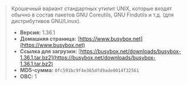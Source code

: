 > Крошечный вариант стандартных утилит UNIX, которые входят обычно в состав пакетов GNU Coreutils, GNU Findutils и т.д. (для дистрибутивов GNU/Linux).
> - **Версия:** 1.36.1
> - **Домашняя страница:** [https://www.busybox.net](https://www.busybox.net)
> - **Ссылка для загрузки:** [https://busybox.net/downloads/busybox-1.36.1.tar.bz2](https://busybox.net/downloads/busybox-1.36.1.tar.bz2)
> - **MD5-сумма:** `0fc591bc9f4e365dfd9ade0014f32561`
> - **ОВС:** 1
